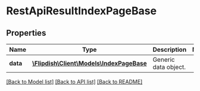 # RestApiResultIndexPageBase

## Properties
Name | Type | Description | Notes
------------ | ------------- | ------------- | -------------
**data** | [**\Flipdish\\Client\Models\IndexPageBase**](IndexPageBase.md) | Generic data object. | 

[[Back to Model list]](../README.md#documentation-for-models) [[Back to API list]](../README.md#documentation-for-api-endpoints) [[Back to README]](../README.md)


